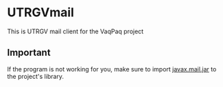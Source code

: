 # UTRGVmail
This is UTRGV mail client for the VaqPaq project

## Important
If the program is not working for you, make sure to import [javax.mail.jar](https://java.net/projects/javamail/pages/Home) to the project's library.
